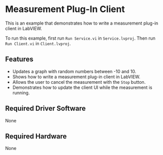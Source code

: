 # Measurement Plug-In Client

This is an example that demonstrates how to write a measurement plug-in client in LabVIEW.

To run this example, first run `Run Service.vi` in `Service.lvproj`. Then run `Run Client.vi`
in `Client.lvproj`.

## Features

- Updates a graph with random numbers between -10 and 10.
- Shows how to write a measurement plug-in client in LabVIEW.
- Allows the user to cancel the measurement with the `Stop` button.
- Demonstrates how to update the client UI while the measurement is running.

## Required Driver Software

None

## Required Hardware

None
